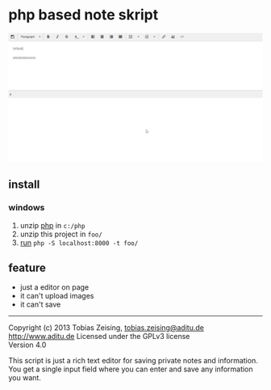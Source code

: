 php based note skript
==========================

![screenshot](https://github.com/fghhfg/notes/blob/master/screenshot1.jpg?raw=true)

## install
### windows
1. unzip [php](https://windows.php.net/download) in `c:/php`
2. unzip this project in `foo/`
3. [run](http://php.net/manual/en/features.commandline.webserver.php) `php -S localhost:8000 -t foo/`

## feature
* just a editor on page
* it can't upload images
* it can't save

---

Copyright (c) 2013 Tobias Zeising, tobias.zeising@aditu.de  
http://www.aditu.de
Licensed under the GPLv3 license  
Version 4.0

This script is just a rich text editor for saving private notes and information. You get a single input field where you can enter and save any information you want.
